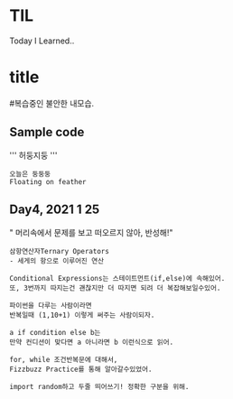 # TIL
Today I Learned..

<h1>title</h1>

#복습중인 불안한 내모습.

## Sample code

'''
허둥지둥
'''
```
오늘은 둥둥둥
Floating on feather
```

## Day4, 2021 1 25
" 머리속에서 문제를 보고 떠오르지 않아, 반성해!"
```
삼항연산자Ternary Operators
- 세게의 항으로 이루어진 연산

Conditional Expressions는 스테이트먼트(if,else)에 속해있어.
또, 3번까지 따지는건 괜찮지만 더 따지면 되려 더 복잡해보일수있어.

파이썬을 다루는 사람이라면 
반복일때 (1,10+1) 이렇게 써주는 사람이되자.

a if condition else b는
만약 컨디션이 맞다면 a 아니라면 b 이런식으로 읽어.

for, while 조건반복문에 대해서,
Fizzbuzz Practice를 통해 알아갈수있었어.

import random하고 두줄 띄어쓰기! 정확한 구분을 위해.
```



